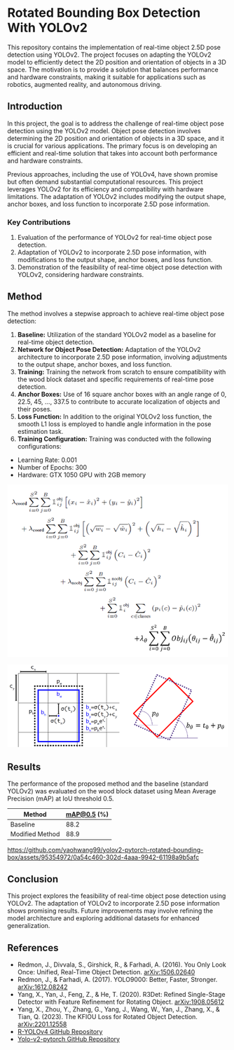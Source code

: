 # Rotated Bounding Box Detection With YOLOv2

This repository contains the implementation of real-time object 2.5D pose detection using YOLOv2. The project focuses on adapting the YOLOv2 model to efficiently detect the 2D position and orientation of objects in a 3D space. The motivation is to provide a solution that balances performance and hardware constraints, making it suitable for applications such as robotics, augmented reality, and autonomous driving.

## Introduction

In this project, the goal is to address the challenge of real-time object pose detection using the YOLOv2 model. Object pose detection involves determining the 2D position and orientation of objects in a 3D space, and it is crucial for various applications. The primary focus is on developing an efficient and real-time solution that takes into account both performance and hardware constraints.

Previous approaches, including the use of YOLOv4, have shown promise but often demand substantial computational resources. This project leverages YOLOv2 for its efficiency and compatibility with hardware limitations. The adaptation of YOLOv2 includes modifying the output shape, anchor boxes, and loss function to incorporate 2.5D pose information.

### Key Contributions

1. Evaluation of the performance of YOLOv2 for real-time object pose detection.
2. Adaptation of YOLOv2 to incorporate 2.5D pose information, with modifications to the output shape, anchor boxes, and loss function.
3. Demonstration of the feasibility of real-time object pose detection with YOLOv2, considering hardware constraints.

## Method

The method involves a stepwise approach to achieve real-time object pose detection:

1. **Baseline:** Utilization of the standard YOLOv2 model as a baseline for real-time object detection.
2. **Network for Object Pose Detection:** Adaptation of the YOLOv2 architecture to incorporate 2.5D pose information, involving adjustments to the output shape, anchor boxes, and loss function.
3. **Training:** Training the network from scratch to ensure compatibility with the wood block dataset and specific requirements of real-time pose detection.
4. **Anchor Boxes:** Use of 16 square anchor boxes with an angle range of 0, 22.5, 45, ..., 337.5 to contribute to accurate localization of objects and their poses.
5. **Loss Function:** In addition to the original YOLOv2 loss function, the smooth L1 loss is employed to handle angle information in the pose estimation task.
6. **Training Configuration:** Training was conducted with the following configurations:

- Learning Rate: 0.001
- Number of Epochs: 300
- Hardware: GTX 1050 GPU with 2GB memory

![Loss function](images/loss.png)

![Anchor boxes](images/anchor_box.png)

## Results

The performance of the proposed method and the baseline (standard YOLOv2) was evaluated on the wood block dataset using Mean Average Precision (mAP) at IoU threshold 0.5.

| Method             | mAP@0.5 (%) |
|--------------------|-------------|
| Baseline           | 88.2        |
| Modified Method    | 88.9        |

https://github.com/yaohwang99/yolov2-pytorch-rotated-bounding-box/assets/95354972/0a54c460-302d-4aaa-9942-61198a9b5afc


## Conclusion

This project explores the feasibility of real-time object pose detection using YOLOv2. The adaptation of YOLOv2 to incorporate 2.5D pose information shows promising results. Future improvements may involve refining the model architecture and exploring additional datasets for enhanced generalization.

## References

- Redmon, J., Divvala, S., Girshick, R., & Farhadi, A. (2016). You Only Look Once: Unified, Real-Time Object Detection. [arXiv:1506.02640](https://arxiv.org/abs/1506.02640)
- Redmon, J., & Farhadi, A. (2017). YOLO9000: Better, Faster, Stronger. [arXiv:1612.08242](https://arxiv.org/abs/1612.08242)
- Yang, X., Yan, J., Feng, Z., & He, T. (2020). R3Det: Refined Single-Stage Detector with Feature Refinement for Rotating Object. [arXiv:1908.05612](https://arxiv.org/abs/1908.05612)
- Yang, X., Zhou, Y., Zhang, G., Yang, J., Wang, W., Yan, J., Zhang, X., & Tian, Q. (2023). The KFIOU Loss for Rotated Object Detection. [arXiv:2201.12558](https://arxiv.org/abs/2201.12558)
- [R-YOLOv4 GitHub Repository](https://github.com/kunnnnethan/R-YOLOv4)
- [Yolo-v2-pytorch GitHub Repository](https://github.com/uvipen/Yolo-v2-pytorch)

